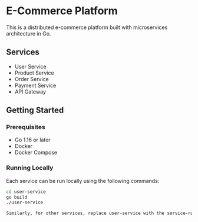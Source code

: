 # E-Commerce Platform

This is a distributed e-commerce platform built with microservices architecture in Go.

## Services

- User Service
- Product Service
- Order Service
- Payment Service
- API Gateway

## Getting Started

### Prerequisites

- Go 1.16 or later
- Docker
- Docker Compose

### Running Locally

Each service can be run locally using the following commands:

```sh
cd user-service
go build
./user-service

Similarly, for other services, replace user-service with the service-name.